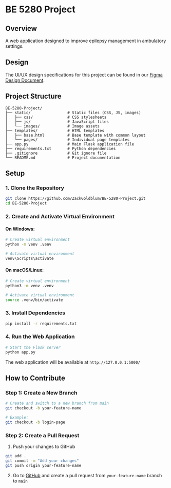 # BE 5280 Project

## Overview
A web application designed to improve epilepsy management in ambulatory settings.

## Design
The UI/UX design specifications for this project can be found in our [Figma Design Document](https://www.figma.com/design/xQAEsSvGQf7qSOuBbyZCcJ/BE-5280-Project).

## Project Structure
```
BE-5280-Project/
├── static/                # Static files (CSS, JS, images)
│   ├── css/               # CSS stylesheets
│   ├── js/                # JavaScript files
│   └── images/            # Image assets
├── templates/             # HTML templates
│   ├── base.html          # Base template with common layout
│   └── pages/             # Individual page templates
├── app.py                 # Main Flask application file
├── requirements.txt       # Python dependencies
├── .gitignore             # Git ignore file
└── README.md              # Project documentation
```

## Setup

### 1. Clone the Repository

```bash
git clone https://github.com/ZackGoldblum/BE-5280-Project.git
cd BE-5280-Project
```

### 2. Create and Activate Virtual Environment

#### On Windows:
```bash
# Create virtual environment
python -m venv .venv

# Activate virtual environment
venv\Scripts\activate
```

#### On macOS/Linux:
```bash
# Create virtual environment
python3 -m venv .venv

# Activate virtual environment
source .venv/bin/activate
```

### 3. Install Dependencies

```bash
pip install -r requirements.txt
```

### 4. Run the Web Application

```bash
# Start the Flask server
python app.py
```

The web application will be available at `http://127.0.0.1:5000/`

## How to Contribute

### Step 1: Create a New Branch
```bash
# Create and switch to a new branch from main
git checkout -b your-feature-name

# Example:
git checkout -b login-page
```

### Step 2: Create a Pull Request
1. Push your changes to GitHub
```bash
git add .
git commit -m "Add your changes"
git push origin your-feature-name
```

2. Go to [GitHub](https://github.com/ZackGoldblum/BE-5280-Project) and create a pull request from `your-feature-name` branch to `main`